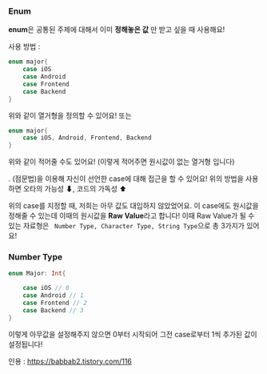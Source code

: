 ### Enum

**enum**은 공통된 주제에 대해서 이미 **정해놓은 값** 만 받고 싶을 때 사용해요! 

사용 방법 : 
```swift
enum major{
    case iOS
    case Android
    case Frontend
    case Backend
}

```
위와 같이 열거형을 정의할 수 있어요!
또는
```swift
enum major{
    case iOS, Android, Frontend, Backend
}

```
위와 같이 적어줄 수도 있어요!
(이렇게 적어주면 원시값이 없는 열거형 입니다)

. (점문법)을 이용해 자신이 선언한 case에 대해 접근을 할 수 있어요!
위의 방법을 사용하면 오타의 가능성 ⬇, 코드의 가독성 ⬆

위의 case를 지정할 때, 저희는 아무 값도 대입하지 않았었어요.
이 case에도 원시값을 정해줄 수 있는데 이때의 원시값을 **Raw Value**라고 합니다! 
이때 Raw Value가 될 수 있는 자료형은 
``` Number Type, Character Type, String Type```으로 
총 3가지가 있어요! 

### Number Type
```swift 
enum Major: Int{

    case iOS // 0
    case Android // 1
    case Frontend // 2
    case Backend // 3
}
```
이렇게 아무값을 설정해주지 않으면 0부터 시작되어 그전 case로부터 1씩 추가된 값이 설정됩니다!

인용 : https://babbab2.tistory.com/116